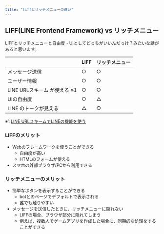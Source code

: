 ```yaml
---
title: "liffとリッチメニューの違い"
---
```


## LIFF(LINE Frontend Framework) vs リッチメニュー
LIFFとリッチメニューと自由度・UIとしてどっちがいいんだっけ？みたいな話があると思います。

| | LIFF | リッチメニュー |
| :--- | :--- | :--- |
| メッセージ送信 | ○ | ○ |
| ユーザー情報 | ○ | ○ |
| LINE URLスキーム が使える ※1| ○ | ○ |
| UIの自由度 | ○ | △ |
| LINE のトークが見える | △ | ○ |

※1 [LINE URLスキームでLINEの機能を使う](https://developers.line.biz/ja/docs/messaging-api/using-line-url-scheme)

### LIFFのメリット
- Webのフレームワークを使うことができる
  - 自由度が高い
  - HTMLのフォームが使える
- スマホの外部ブラウザ/PCから利用できる

### リッチメニューのメリット
- 簡単なボタンを表示することができる
  - botとのページでデフォルトで表示される
  - 誰でも触りやすい
- メッセージを送信したときに、リッチメニューに隠れない
  - LIFFの場合、ブラウザ部分に隠れてしまう
  - 例えば、複数人でゲームアプリを作成した場合に、同期的な処理をすることができる